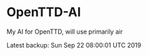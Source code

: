# OpenTTD-AI
My AI for OpenTTD, will use primarily air

Latest backup: Sun Sep 22 08:00:01 UTC 2019
